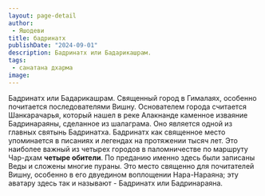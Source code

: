 ```yaml
---
layout: page-detail
author:
 - Яшодеви
title: бадринатх
publishDate: "2024-09-01"
description: Бадринатх или Бадарикашрам.
tags:
 - санатана дхарма
image: 
---
```


Бадринатх или Бадарикашрам.
Священный город в Гималаях, особенно почитается последователями Вишну. Основателем города считается Шанкарачарья, который нашел в реке Алакнанде каменное изваяние Бадринараяны, сделанное из шалаграма. Оно является одной из главных святынь Бадринатха.
Бадринатх как священное место упоминается в писаниях и легендах на протяжении тысяч лет. Это наиболее важный из четырех городов в паломничестве по маршруту Чар-дхам __четыре обители__. По преданию именно здесь были записаны Веды и сложены многие пураны. Это место священно для почитателей Вишну, особенно в его двуедином воплощении Нара-Нараяна; эту аватару здесь так и называют - Бадринатх или Бадринараяна.

